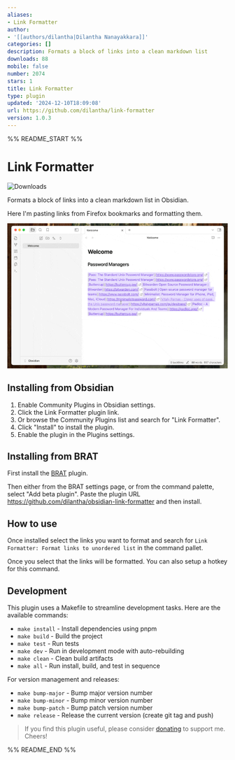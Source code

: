 ```yaml
---
aliases:
- Link Formatter
author:
- '[[authors/dilantha|Dilantha Nanayakkara]]'
categories: []
description: Formats a block of links into a clean markdown list
downloads: 88
mobile: false
number: 2074
stars: 1
title: Link Formatter
type: plugin
updated: '2024-12-10T18:09:08'
url: https://github.com/dilantha/link-formatter
version: 1.0.3
---
```


%% README_START %%

# Link Formatter

![Downloads](https://img.shields.io/github/downloads/dilantha/link-formatter/total)

Formats a block of links into a clean markdown list in Obsidian.

Here I'm pasting links from Firefox bookmarks and formatting them.

![Pasting and formatting](https://raw.githubusercontent.com/dilantha/link-formatter/HEAD/link-formatter.gif)

## Installing from Obsidian

1. Enable Community Plugins in Obsidian settings.
2. Click the Link Formatter plugin link.
3. Or browse the Community Plugins list and search for "Link Formatter".
4. Click "Install" to install the plugin.
5. Enable the plugin in the Plugins settings.

## Installing from BRAT

First install the [BRAT](https://tfthacker.com/BRAT) plugin. 

Then either from the BRAT settings page, or from the command palette, select "Add beta plugin". Paste the plugin URL https://github.com/dilantha/obsidian-link-formatter and then install.

## How to use

Once installed select the links you want to format and search for `Link Formatter: Format links to unordered list` in the command pallet.

Once you select that the links will be formatted. You can also setup a hotkey for this command.

## Development

This plugin uses a Makefile to streamline development tasks. Here are the available commands:

- `make install` - Install dependencies using pnpm
- `make build` - Build the project
- `make test` - Run tests
- `make dev` - Run in development mode with auto-rebuilding
- `make clean` - Clean build artifacts
- `make all` - Run install, build, and test in sequence

For version management and releases:
- `make bump-major` - Bump major version number
- `make bump-minor` - Bump minor version number
- `make bump-patch` - Bump patch version number
- `make release` - Release the current version (create git tag and push)

> If you find this plugin useful, please consider [donating](https://buymeacoffee.com/dilantha) to support me. Cheers!

%% README_END %%